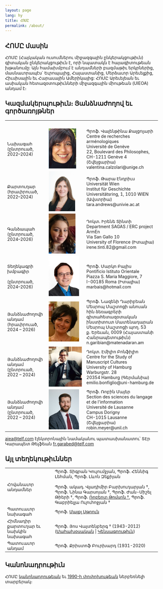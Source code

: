 ```yaml
---
layout: page
lang: hy
title: ՀՈՄԸ
permalink: /about/
---
```


## ՀՈՄԸ մասին

ՀՈՄԸ (Հայկական ուսումներու միջազգային ընկերակցութիւն) գիտական ընկերակցութիւն է, որի նպատակն է հայագիտութեան խթանումը: Այն համախմբում է անդամների բազմաթիւ երկրներից, մասնաւորապէս` Եւրոպայից, Հայաստանից, Մերձաւոր Արեւելքից, Հիւսիսային եւ Հարաւային Ամերիկայից: ՀՈՄԸ Արեւելեան եւ ասիական հետազօտութիւնների միջազգային միութեան (UIEOA) անդամ է։

## Կազմակերպութիւն։ Յանձնաժողով եւ գործառոյթներ

<table>
    <tr>
        <th>&nbsp;</th>
        <th>&nbsp;</th>
        <th>&nbsp;</th>
    </tr>
    <tr>
        <td>Նախագահ<br>(ընտրուած, 2022–2024)</td>
        <td style="width:110px"><img src="/assets/vc.png" height="132"></td>
        <td>Պրոֆ. Վալենթինա Քալցոլարի<br>Centre de recherches arménologiques<br>Université de Genève<br>22, Boulevard des Philosophes, CH-1211 Genève 4 (Շվեյցարիա)<br>valentina.calzolari@unige.ch</td>
    </tr>
    <tr>
        <td>Քարտուղար<br>(հրաւիրուած, 2022–2024)</td>
        <td><img src="/assets/ta.png" height="132"></td>
        <td>Պրոֆ. Թարա Էնդրիւս <br>Universität Wien<br>Institut für Geschichte<br>Universitätsring, 1, 1010 WIEN (Ավստրիա)<br>tara.andrews@univie.ac.at</td>
    </tr>
    <tr>
        <td>Գանձապահ<br>(ընտրուած, 2024–2026)</td>
        <td><img src="/assets/it.png" height="132"></td>
        <td>Դոկտ. Իրենե Տինտի<br>Department SAGAS / ERC project ArmEn<br>Via San Gallo 10<br>University of Florence (Իտալիա)<br>irene.tinti.82@gmail.com</td>
    </tr>
    <tr>
        <td>Տեղեկագրի խմբագիր<br><br>(ընտրուած, 2024–2026)</td>
        <td><img src="/assets/mb.png" height="132"></td>
        <td>Պրոֆ. Մարկո Բայիս<br>Pontificio Istituto Orientale<br>Piazza S. Maria Maggiore, 7<br>I-00185 Roma (Իտալիա)<br>marbais@hotmail.com</td>
    </tr>
    <tr>
        <td>Յանձնաժողովի անդամ<br>(հրաւիրուած, 2024 – 2026)</td>
        <td><img src="/assets/ng.jpeg" height="132"></td>
        <td>Պրոֆ. Նազենի Ղարիբեան<br>Մեսրոպ Մաշտոցի անուան հին ձեռագրերի գիտահետազօտական ինստիտուտ Մատենադարան<br>Մեսրոպ Մաշտոցի պող. 53<br>ք. Երեւան, 0009 (Հայաստանի Հանրապետութիւն)<br>n.garibian@matenadaran.am</td>
    </tr>
    <tr>
        <td>Յանձնաժողովի անդամ<br>(ընտրուած, 2022 – 2024)</td>
        <td><img src="/assets/eb.jpg" height="132"></td>
        <td>Դոկտ. Էմիլիո Բոնֆիլիո<br>Centre for the Study of Manuscript Cultures<br>University of Hamburg<br>Warburgstr. 28<br>20354 Hamburg (Գերմանիա)<br>emilio.bonfiglio@uni-hamburg.de</td>
    </tr>
    <tr>
        <td>Յանձնաժողովի անդամ<br>(ընտրուած, 2022 – 2024)</td>
        <td><img src="/assets/meyer_portrait_small.jpg" height="132"></td>
        <td>Պրոֆ. Ռոբին Մայեր<br>Section des sciences du langage et de l&#39;information<br>Université de Lausanne<br>Campus Dorigny<br>CH-1015 Lausanne (Շվեյցարիա)<br>robin.meyer@unil.ch</td>
    </tr>
</table>

aiea@telf.com էլեկտրոնային նամականու պատասխանատու՝ ՏԷր Կարապետ Թելֆեան fr.garabed@telf.com

## Այլ տեղեկութիւններ

| | |
|-|-|
| Հովանաւոր անդամներ      |  Պրոֆ. Տիգրան Կույումջյան, Պրոֆ. Հեննիգ Լեհման, Պրոֆ. Լևոն Զեքիյան<br> <br>Պրոֆ. ակադ. Վլադիմիր Բարխուդարյան †, Պրոֆ. Նինա Գարսոյան †, Պրոֆ. Ժան-Միշել Թիերի †, Պրոֆ. [Ռոբերտ Թոմսոն †](/public/Thomson-Obituary.pdf), Պրոֆ. Գաբրիելլա Ուլուհոջյան †  |
| Պատուաւոր նախագահ      |  Պրոֆ. [Մայքլ Սթոուն](http://apocryphalstone.com/) |
| Հիմնադիր քարտուղար եւ նախկին նախագահ  |  Պրոֆ. Յոս Վայտենբերգ † (1943-2012) ([Մահախօսական](/public/WeitenbergObituary2.pdf) \| [Կենսագրութիւն](/public/WeitenbergBibliography2.pdf)) |
| Պատուաւոր անդամ         |  Պրոֆ. Քրիստոֆ Բուրխարդ (1931-2020) |

## Կանոնադրութիւն

ՀՈՄԸ [կանոնադրութեան](/public/AIEA-Statuts.pdf) եւ [1990-ի փոփոխութեան](/public/AIEA-Amendement.pdf) ներբեռնելի տարբերակ։
